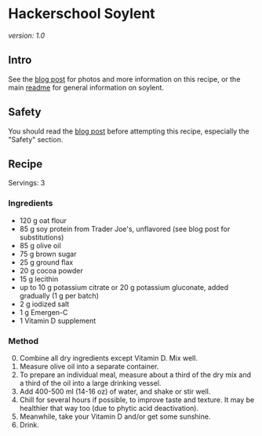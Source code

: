 # Hackerschool Soylent

_version: 1.0_

## Intro

See the [blog post](http://www.cookingfor20.com/2013/06/18/hacker-school-soylent-recipe/) for photos and more information on this recipe, or the main [readme](https://github.com/zda/soylent/blob/master/README.md) for general information on soylent.

## Safety

You should read the [blog post](http://www.cookingfor20.com/2013/06/18/hacker-school-soylent-recipe/) before attempting this recipe, especially the "Safety" section.

## Recipe

Servings: 3

### Ingredients

* 120 g oat flour
* 85 g soy protein from Trader Joe's, unflavored (see blog post for substitutions)
* 85 g olive oil
* 75 g brown sugar
* 25 g ground flax
* 20 g cocoa powder
* 15 g lecithin
* up to 10 g potassium citrate or 20 g potassium gluconate, added gradually (1 g per batch)
* 2 g iodized salt
* 1 g Emergen-C
* 1 Vitamin D supplement

### Method

0. Combine all dry ingredients except Vitamin D. Mix well.
0. Measure olive oil into a separate container.
0. To prepare an individual meal, measure about a third of the dry mix and a third of the oil into a large drinking vessel.
0. Add 400-500 ml (14-16 oz) of water, and shake or stir well.
0. Chill for several hours if possible, to improve taste and texture. It may be healthier that way too (due to phytic acid deactivation).
0. Meanwhile, take your Vitamin D and/or get some sunshine.
0. Drink.
